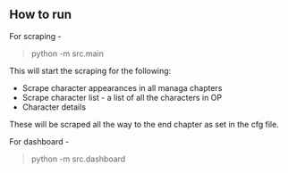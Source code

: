 ## How to run 

For scraping - 

> python -m src.main

This will start the scraping for the following:

- Scrape character appearances in all managa chapters
- Scrape character list - a list of all the characters in OP
- Character details

These will be scraped all the way to the end chapter as set in the cfg file.

For dashboard - 

> python -m src.dashboard
